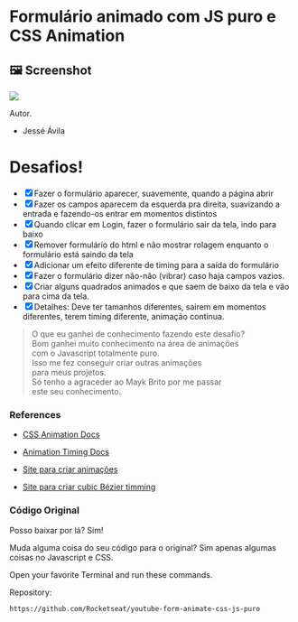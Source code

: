 <h1 class="code-line" data-line-start=0 data-line-end=1 ><a id="Formulrio_animado_com_JS_puro_e_CSS_Animation_0"></a>Formulário animado com JS puro e CSS Animation</h1>

## 🖼 Screenshot

<img src="https://prnt.sc/t40c0a">

<p class="has-line-data" data-line-start="2" data-line-end="3">Autor.</p>
<ul>
<li class="has-line-data" data-line-start="4" data-line-end="6">Jessé Ávila</li>
</ul>
<h1 class="code-line" data-line-start=6 data-line-end=7 ><a id="Desafios_6"></a>Desafios!</h1>
<ul>
<li class="has-line-data" data-line-start="8" data-line-end="9"><input type="checkbox" id="checkbox160" checked="true"><label for="checkbox160">Fazer o formulário aparecer, suavemente, quando a página abrir</label></li>
<li class="has-line-data" data-line-start="9" data-line-end="10"><input type="checkbox" id="checkbox161" checked="true"><label for="checkbox161">Fazer os campos aparecem da esquerda pra direita, suavizando a entrada e fazendo-os entrar em momentos distintos</label></li>
<li class="has-line-data" data-line-start="10" data-line-end="11"><input type="checkbox" id="checkbox162" checked="true"><label for="checkbox162">Quando clicar em Login, fazer o formulário sair da tela, indo para baixo</label></li>
<li class="has-line-data" data-line-start="11" data-line-end="12"><input type="checkbox" id="checkbox163" checked="true"><label for="checkbox163">Remover formulário do html e não mostrar rolagem enquanto o formulário está saindo da tela</label></li>
<li class="has-line-data" data-line-start="12" data-line-end="13"><input type="checkbox" id="checkbox164" checked="true"><label for="checkbox164">Adicionar um efeito diferente de timing para a saída do formulário</label></li>
<li class="has-line-data" data-line-start="13" data-line-end="14"><input type="checkbox" id="checkbox165" checked="true"><label for="checkbox165">Fazer o formulário dizer não-não (vibrar) caso haja campos vazios.</label></li>
<li class="has-line-data" data-line-start="14" data-line-end="15"><input type="checkbox" id="checkbox166" checked="true"><label for="checkbox166">Criar alguns quadrados animados e que saem de baixo da tela e vão para cima da tela.</label></li>
<li class="has-line-data" data-line-start="15" data-line-end="17"><input type="checkbox" id="checkbox167" checked="true"><label for="checkbox167">Detalhes: Deve ter tamanhos diferentes, sairem em momentos diferentes, terem timing diferente, animação contínua.</label></li>
</ul>
<blockquote>
<p class="has-line-data" data-line-start="17" data-line-end="24">O que eu ganhei de conhecimento fazendo este desafio?<br>
Bom ganhei muito conhecimento na área de animações<br>
com o Javascript totalmente puro.<br>
Isso me fez conseguir criar outras animações<br>
para meus projetos.<br>
Só tenho a agraceder ao Mayk Brito por me passar<br>
este seu conhecimento.</p>
</blockquote>
<h3 class="code-line" data-line-start=26 data-line-end=27 ><a id="References_26"></a>References</h3>
<ul>
<li class="has-line-data" data-line-start="29" data-line-end="31">
<p class="has-line-data" data-line-start="29" data-line-end="30"><a href="https://developer.mozilla.org/en-US/docs/Web/CSS/CSS_Animations/Using_CSS_animations">CSS Animation Docs</a></p>
</li>
<li class="has-line-data" data-line-start="31" data-line-end="33">
<p class="has-line-data" data-line-start="31" data-line-end="32"><a href="https://developer.mozilla.org/en-US/docs/Web/CSS/animation-timing-function">Animation Timing Docs</a></p>
</li>
<li class="has-line-data" data-line-start="33" data-line-end="35">
<p class="has-line-data" data-line-start="33" data-line-end="34"><a href="http://animista.net/play/basic/scale-up">Site para criar animações</a></p>
</li>
<li class="has-line-data" data-line-start="35" data-line-end="37">
<p class="has-line-data" data-line-start="35" data-line-end="36"><a href="https://matthewlein.com/tools/ceaser">Site para criar cubic Bézier timming</a></p>
</li>
</ul>
<h3 class="code-line" data-line-start=37 data-line-end=38 ><a id="Cdigo_Original_37"></a>Código Original</h3>
<p class="has-line-data" data-line-start="39" data-line-end="40">Posso baixar por lá? Sim!</p>
<p class="has-line-data" data-line-start="41" data-line-end="42">Muda alguma coisa do seu código para o original? Sim apenas algumas coisas no Javascript e CSS.</p>
<p class="has-line-data" data-line-start="43" data-line-end="44">Open your favorite Terminal and run these commands.</p>
<p class="has-line-data" data-line-start="45" data-line-end="46">Repository:</p>
<pre><code class="has-line-data" data-line-start="47" data-line-end="49" class="language-sh">https://github.com/Rocketseat/youtube-form-animate-css-js-puro
</code></pre>
